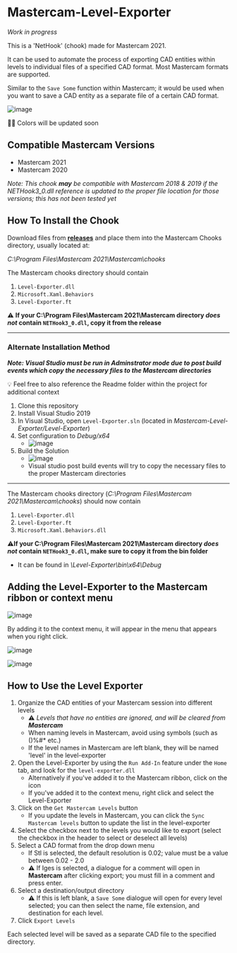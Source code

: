 # Mastercam-Level-Exporter
_Work in progress_

This is a 'NetHook' (chook) made for Mastercam 2021. 

It can be used to automate the process of exporting CAD entities within levels to individual files of a specified CAD format. Most Mastercam formats are supported. 

Similar to the `Save Some` function within Mastercam; it would be used when you want to save a CAD entity as a separate file of a certain CAD format.

![image](https://user-images.githubusercontent.com/56398786/168148534-0477e054-0162-43f8-878a-c3cb4bcdffe2.png)

🧑‍🎨 Colors will be updated soon

## Compatible Mastercam Versions
- Mastercam 2021
- Mastercam 2020

_Note: This chook **may** be compatible with Mastercam 2018 & 2019 if the NETHook3_0.dll reference is updated to the proper file location for those versions; this has not been tested yet_

## How To Install the Chook
Download files from [**releases**](https://github.com/MarkRoldan88/Mastercam-Level-Exporter/releases) and place them into the Mastercam Chooks directory, usually located at:

_C:\Program Files\Mastercam 2021\Mastercam\chooks_

The Mastercam chooks directory should contain
1. `Level-Exporter.dll`
2. `Microsoft.Xaml.Behaviors`
3. `Level-Exporter.ft`

⚠️ **If your C:\Program Files\Mastercam 2021\Mastercam directory _does not_ contain `NETHook3_0.dll`, copy it from the release**

---
### Alternate Installation Method
**_Note: Visual Studio must be run in Adminstrator mode due to post build events which copy the necessary files to the Mastercam directories_**

💡 Feel free to also reference the Readme folder within the project for additional context
1. Clone this repository
2. Install Visual Studio 2019
3. In Visual Studio, open `Level-Exporter.sln` (located in _Mastercam-Level-Exporter/Level-Exporter_)
4. Set configuration to _Debug/x64_
   - ![image](https://user-images.githubusercontent.com/56398786/167948586-6b4ac143-0f16-42ed-8d0d-9403d89ec6ae.png)
5. Build the Solution
   - ![image](https://user-images.githubusercontent.com/56398786/167949983-9376219f-2600-4433-85b0-faf60ca41602.png)
   - Visual studio post build events will try to copy the necessary files to the proper Mastercam directories

---

The Mastercam chooks directory (_C:\Program Files\Mastercam 2021\Mastercam\chooks_) should now contain
1. `Level-Exporter.dll`
2. `Level-Exporter.ft`
3. `Microsoft.Xaml.Behaviors.dll`

⚠️**If your C:\Program Files\Mastercam 2021\Mastercam directory _does not_ contain `NETHook3_0.dll`, make sure to copy it from the bin folder**
- It can be found in _\Level-Exporter\bin\x64\Debug_

## Adding the Level-Exporter to the Mastercam ribbon or context menu
![image](https://user-images.githubusercontent.com/56398786/168441340-8f80355a-5355-46fe-bc56-6b34d2ea7bdb.png)

By adding it to the context menu, it will appear in the menu that appears when you right click.

![image](https://user-images.githubusercontent.com/56398786/168441385-d90cb989-ff90-46ab-9601-41f20677e78b.png)


![image](https://user-images.githubusercontent.com/56398786/168441412-7c02b20f-5162-4d85-9e1a-faf83fa2c990.png)

## How to Use the Level Exporter
1. Organize the CAD entities of your Mastercam session into different levels
   - ⚠️ _Levels that have no entities are ignored, and will be cleared from **Mastercam**_
   - When naming levels in Mastercam, avoid using symbols (such as ()%#* etc.)
   - If the level names in Mastercam are left blank, they will be named 'level' in the level-exporter
2. Open the Level-Exporter by using the `Run Add-In` feature under the `Home` tab, and look for the `level-exporter.dll`
   -  Alternatively if you've added it to the Mastercam ribbon, click on the icon
   -  If you've added it to the context menu, right click and select the Level-Exporter
4. Click on the `Get Mastercam Levels` button
   -  If you update the levels in Mastercam, you can click the `Sync Mastercam levels` button to update the list in the level-exporter
5. Select the checkbox next to the levels you would like to export (select the checkbox in the header to select or deselect all levels)
6. Select a CAD format from the drop down menu
   - If Stl is selected, the default resolution is 0.02; value must be a value between 0.02 - 2.0
   - ⚠️ If Iges is selected, a dialogue for a comment will open in **Mastercam** after clicking export; you must fill in a comment and press enter.
7. Select a destination/output directory
   - ⚠️ If this is left blank, a `Save Some` dialogue will open for every level selected; you can then select the name, file extension, and destination for each level.
8. Click `Export Levels`

Each selected level will be saved as a separate CAD file to the specified directory.
